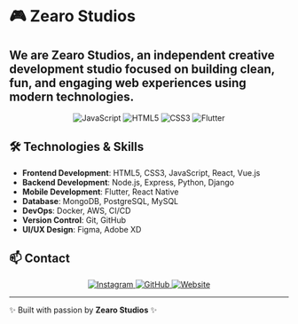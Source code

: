 # 🎮 Zearo Studios

## We are **Zearo Studios**, an independent creative development studio focused on building clean, fun, and engaging web experiences using modern technologies.

<div align="center">
  <img src="https://img.shields.io/badge/JavaScript-F7DF1E?style=for-the-badge&logo=javascript&logoColor=black" alt="JavaScript">
  <img src="https://img.shields.io/badge/HTML5-E34F26?style=for-the-badge&logo=html5&logoColor=white" alt="HTML5">
  <img src="https://img.shields.io/badge/CSS3-1572B6?style=for-the-badge&logo=css3&logoColor=white" alt="CSS3">
  <img src="https://img.shields.io/badge/Flutter-02569B?style=for-the-badge&logo=flutter&logoColor=white" alt="Flutter">
</div>

## 🛠️ Technologies & Skills

- **Frontend Development**: HTML5, CSS3, JavaScript, React, Vue.js
- **Backend Development**: Node.js, Express, Python, Django
- **Mobile Development**: Flutter, React Native
- **Database**: MongoDB, PostgreSQL, MySQL
- **DevOps**: Docker, AWS, CI/CD
- **Version Control**: Git, GitHub
- **UI/UX Design**: Figma, Adobe XD

## 📫 Contact

<div align="center">
  <a href="https://www.instagram.com/zearostudio/">
    <img src="https://img.shields.io/badge/Instagram-E4405F?style=for-the-badge&logo=instagram&logoColor=white" alt="Instagram">
  </a>
  <a href="https://github.com/zearostudio">
    <img src="https://img.shields.io/badge/GitHub-100000?style=for-the-badge&logo=github&logoColor=white" alt="GitHub">
  </a>
  <a href="https://zearostudio.com">
    <img src="https://img.shields.io/badge/Website-0099ff?style=for-the-badge&logo=web&logoColor=white" alt="Website">
  </a>
</div>

---

✨ Built with passion by **Zearo Studios** ✨ 
